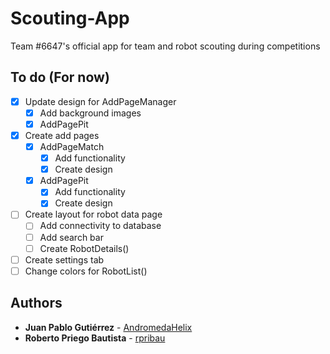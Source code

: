 # Scouting-App
Team #6647's official app for team and robot scouting during competitions

## To do (For now)
* [X] Update design for AddPageManager
  + [X] Add background images
  + [X] AddPagePit
* [X] Create add pages 
  + [X] AddPageMatch
    + [X] Add functionality 
    + [X] Create design
  + [X] AddPagePit
    + [X] Add functionality 
    + [X] Create design
* [ ] Create layout for robot data page
  + [ ] Add connectivity to database
  + [ ] Add search bar
  + [ ] Create RobotDetails() 
* [ ] Create settings tab
* [ ] Change colors for RobotList()

## Authors

* **Juan Pablo Gutiérrez** - [AndromedaHelix](https://github.com/AndromedaHelix)
* **Roberto Priego Bautista** - [rpribau](https://github.com/rpribau)

